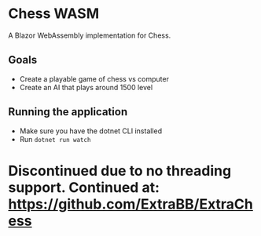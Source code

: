 # Chess WASM
A Blazor WebAssembly implementation for Chess.

## Goals
 - Create a playable game of chess vs computer
 - Create an AI that plays around 1500 level

## Running the application
 - Make sure you have the dotnet CLI installed
 - Run `dotnet run watch`

# Discontinued due to no threading support. Continued at: https://github.com/ExtraBB/ExtraChess
